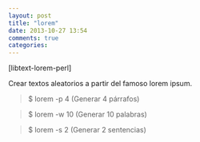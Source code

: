 ```yaml
---
layout: post
title: "lorem"
date: 2013-10-27 13:54
comments: true
categories: 
---
```

[libtext-lorem-perl]

Crear textos aleatorios a partir del famoso lorem ipsum.

>$ lorem -p 4 (Generar 4 párrafos)

>$ lorem -w 10 (Generar 10 palabras)

>$ lorem -s 2 (Generar 2 sentencias)

